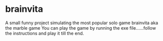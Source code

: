 # brainvita
A small funny project simulating the most popular solo game brainvita aka the marble game
You can play the game by running the exe file......follow the instructions and play it till the end.
